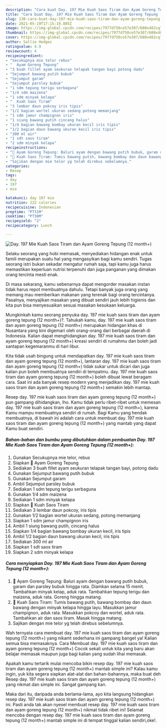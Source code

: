 ```yaml
---
description: "Cara buat Day. 197 Mie Kuah Saos Tiram dan Ayam Goreng Tepung (12 month+) yang nikmat dan Mudah Dibuat"
title: "Cara buat Day. 197 Mie Kuah Saos Tiram dan Ayam Goreng Tepung (12 month+) yang nikmat dan Mudah Dibuat"
slug: 130-cara-buat-day-197-mie-kuah-saos-tiram-dan-ayam-goreng-tepung-12-month-yang-nikmat-dan-mudah-dibuat
date: 2021-05-19T17:15:19.805Z
image: https://img-global.cpcdn.com/recipes/7977d750ce57e307/680x482cq70/day-197-mie-kuah-saos-tiram-dan-ayam-goreng-tepung-12-month-foto-resep-utama.jpg
thumbnail: https://img-global.cpcdn.com/recipes/7977d750ce57e307/680x482cq70/day-197-mie-kuah-saos-tiram-dan-ayam-goreng-tepung-12-month-foto-resep-utama.jpg
cover: https://img-global.cpcdn.com/recipes/7977d750ce57e307/680x482cq70/day-197-mie-kuah-saos-tiram-dan-ayam-goreng-tepung-12-month-foto-resep-utama.jpg
author: Sallie Hodges
ratingvalue: 4.9
reviewcount: 4
recipeingredient:
- "Secukupnya mie telor rebus"
- "  Ayam Goreng Tepung"
- "3 buah fillet ayam seukuran telapak tangan bayi potong dadu"
- "Sejumput bawang putih bubuk"
- "Sejumput garam"
- "Sejumput parsley bubuk"
- "1 sdm tepung terigu serbaguna"
- "1/4 sdm maizena"
- "1 sdm minyak kelapa"
- "  Kuah Saos Tiram"
- "3 lembar daun pokcoy iris tipis"
- "1/2 bagian wortel ukuran sedang potong memanjang"
- "1 sdm jamur champignon iris"
- "1 siung bawang putih cincang halus"
- "1/4 bagian bawang bombay ukuran kecil iris tipis"
- "1/2 bagian daun bawang ukuran kecil iris tipis"
- "300 ml air"
- "1 sdt saos tiram"
- "2 sdm minyak kelapa"
recipeinstructions:
- "🍜 Ayam Goreng Tepung: Baluri ayam dengan bawang putih bubuk, garam dan parsley bubuk hingga rata. Diamkan selama 15 menit. Tambahkan minyak kelap, aduk rata. Tambahkan tepung terigu dan maizena, aduk rata. Goreng hingga matang."
- "🍜 Kuah Saos Tiram: Tumis bawang putih, bawang bombay dan daun bawang dengan minyak kelapa hingga layu. Masukkan jamur champignon, aduk rata. Masukkan pokcoy dan wortel, aduk rata. Tambahkan air dan saos tiram. Masak hingga matang."
- "Sajikan dengan mie telor yg telah direbus sebelumnya."
categories:
- Resep
tags:
- day
- 197
- mie

katakunci: day 197 mie 
nutrition: 222 calories
recipecuisine: Indonesian
preptime: "PT31M"
cooktime: "PT30M"
recipeyield: "2"
recipecategory: Lunch

---
```



![Day. 197 Mie Kuah Saos Tiram dan Ayam Goreng Tepung (12 month+)](https://img-global.cpcdn.com/recipes/7977d750ce57e307/680x482cq70/day-197-mie-kuah-saos-tiram-dan-ayam-goreng-tepung-12-month-foto-resep-utama.jpg)

Selaku seorang yang hobi memasak, menyediakan hidangan enak untuk famili merupakan suatu hal yang mengasyikan bagi kamu sendiri. Tugas seorang istri bukan sekadar mengatur rumah saja, tapi kamu juga harus memastikan keperluan nutrisi terpenuhi dan juga panganan yang dimakan orang tercinta mesti enak.

Di masa  sekarang, kamu sebenarnya dapat mengorder masakan instan tidak harus repot membuatnya dahulu. Tetapi banyak juga orang yang memang mau memberikan makanan yang terenak bagi orang tercintanya. Pasalnya, menyajikan masakan yang dibuat sendiri jauh lebih higienis dan kita pun bisa menyesuaikan sesuai masakan kesukaan keluarga. 



Mungkinkah kamu seorang penyuka day. 197 mie kuah saos tiram dan ayam goreng tepung (12 month+)?. Tahukah kamu, day. 197 mie kuah saos tiram dan ayam goreng tepung (12 month+) merupakan hidangan khas di Nusantara yang kini digemari oleh orang-orang dari berbagai daerah di Indonesia. Kalian dapat menghidangkan day. 197 mie kuah saos tiram dan ayam goreng tepung (12 month+) kreasi sendiri di rumahmu dan boleh jadi santapan kegemaranmu di hari libur.

Kita tidak usah bingung untuk mendapatkan day. 197 mie kuah saos tiram dan ayam goreng tepung (12 month+), lantaran day. 197 mie kuah saos tiram dan ayam goreng tepung (12 month+) tidak sukar untuk dicari dan juga kalian pun boleh membuatnya sendiri di tempatmu. day. 197 mie kuah saos tiram dan ayam goreng tepung (12 month+) boleh dibuat lewat beragam cara. Saat ini ada banyak resep modern yang menjadikan day. 197 mie kuah saos tiram dan ayam goreng tepung (12 month+) semakin lebih mantap.

Resep day. 197 mie kuah saos tiram dan ayam goreng tepung (12 month+) pun gampang dihidangkan, lho. Kamu tidak perlu ribet-ribet untuk memesan day. 197 mie kuah saos tiram dan ayam goreng tepung (12 month+), karena Kamu mampu membuatnya sendiri di rumah. Bagi Kamu yang hendak membuatnya, di bawah ini adalah cara untuk membuat day. 197 mie kuah saos tiram dan ayam goreng tepung (12 month+) yang mantab yang dapat Kamu buat sendiri.

<!--inarticleads1-->

##### Bahan-bahan dan bumbu yang dibutuhkan dalam pembuatan Day. 197 Mie Kuah Saos Tiram dan Ayam Goreng Tepung (12 month+):

1. Gunakan Secukupnya mie telor, rebus
1. Siapkan  🍜 Ayam Goreng Tepung
1. Sediakan 3 buah fillet ayam seukuran telapak tangan bayi, potong dadu
1. Gunakan Sejumput bawang putih bubuk
1. Gunakan Sejumput garam
1. Ambil Sejumput parsley bubuk
1. Sediakan 1 sdm tepung terigu serbaguna
1. Gunakan 1/4 sdm maizena
1. Sediakan 1 sdm minyak kelapa
1. Siapkan  🍜 Kuah Saos Tiram
1. Sediakan 3 lembar daun pokcoy, iris tipis
1. Gunakan 1/2 bagian wortel ukuran sedang, potong memanjang
1. Siapkan 1 sdm jamur champignon iris
1. Ambil 1 siung bawang putih, cincang halus
1. Siapkan 1/4 bagian bawang bombay ukuran kecil, iris tipis
1. Ambil 1/2 bagian daun bawang ukuran kecil, iris tipis
1. Sediakan 300 ml air
1. Siapkan 1 sdt saos tiram
1. Siapkan 2 sdm minyak kelapa




<!--inarticleads2-->

##### Cara menyiapkan Day. 197 Mie Kuah Saos Tiram dan Ayam Goreng Tepung (12 month+):

1. 🍜 Ayam Goreng Tepung: Baluri ayam dengan bawang putih bubuk, garam dan parsley bubuk hingga rata. Diamkan selama 15 menit. Tambahkan minyak kelap, aduk rata. Tambahkan tepung terigu dan maizena, aduk rata. Goreng hingga matang.
1. 🍜 Kuah Saos Tiram: Tumis bawang putih, bawang bombay dan daun bawang dengan minyak kelapa hingga layu. Masukkan jamur champignon, aduk rata. Masukkan pokcoy dan wortel, aduk rata. Tambahkan air dan saos tiram. Masak hingga matang.
1. Sajikan dengan mie telor yg telah direbus sebelumnya.




Wah ternyata cara membuat day. 197 mie kuah saos tiram dan ayam goreng tepung (12 month+) yang nikamt sederhana ini gampang banget ya! Kalian semua bisa memasaknya. Cara Membuat day. 197 mie kuah saos tiram dan ayam goreng tepung (12 month+) Cocok sekali untuk kita yang baru akan belajar memasak maupun juga bagi kalian yang sudah lihai memasak.

Apakah kamu tertarik mulai mencoba bikin resep day. 197 mie kuah saos tiram dan ayam goreng tepung (12 month+) mantab simple ini? Kalau kamu ingin, yuk kita segera siapkan alat-alat dan bahan-bahannya, maka buat deh Resep day. 197 mie kuah saos tiram dan ayam goreng tepung (12 month+) yang nikmat dan simple ini. Sangat gampang kan. 

Maka dari itu, daripada anda berlama-lama, ayo kita langsung hidangkan resep day. 197 mie kuah saos tiram dan ayam goreng tepung (12 month+) ini. Pasti anda tak akan nyesel membuat resep day. 197 mie kuah saos tiram dan ayam goreng tepung (12 month+) nikmat tidak ribet ini! Selamat mencoba dengan resep day. 197 mie kuah saos tiram dan ayam goreng tepung (12 month+) mantab simple ini di tempat tinggal kalian sendiri,oke!.

